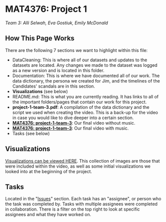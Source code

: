 # MAT4376: Project 1

*Team 3: Alli Selwah, Eva Gostiuk, Emily McDonald*

## How This Page Works

There are the following 7 sections we want to highlight within this file: 

  * DataCleaning: This is where all of our datasets and updates to the datasets are located. Any changes we made to the dataset was logged as a new version and is located in this folder. 
  * Documentation: This is where we have documented all of our work. The data dictionary, the persona we created for Jim, and the timelines of the Candidates' scandals are in this section.  
  * **Visualizations** (see below)
  * README.md: This is what you are currently reading. It has links to all of the important folders/pages that contain our work for this project.
  * **project-1-team-3.pdf**: A compilation of the data dictionary and the script we used when creating the video. This is a back-up for the video in case you would like to dive deeper into a certain section. 
  * **[MAT4376: project-1-team-3](https://www.youtube.com/watch?v=JOZwOtblS_E)**: Our final video without music. 
  * **[MAT4376: project-1-team-3](https://youtu.be/-7cGPy3hSF4)**: Our final video with music. 
  * Tasks (see below)

## Visualizations
[Visualizations can be viewed HERE](Visualizations/README.md). This collection of images are those that were included within the video, as well as some initial visualizations we looked into at the beginning of the project. 

## Tasks

Located in the "[Issues](https://github.com/EvaGostiuk/MAT4376/issues)" section. Each task has an "assignee", or person who the task was completed by. Tasks with multiple assignees were completed in collaboration. There is a filter on the top right to look at specific assignees and what they have worked on. 
